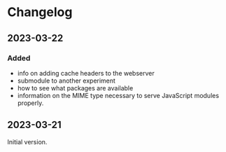 # Changelog

## 2023-03-22

### Added

- info on adding cache headers to the webserver
- submodule to another experiment
- how to see what packages are available
- information on the MIME type necessary to serve JavaScript modules properly.

## 2023-03-21

Initial version.